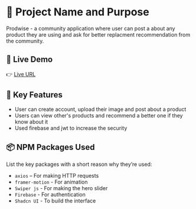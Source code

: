 # 🌟 Project Name and Purpose

Prodwise - a community application where user can post a about any product they are using and ask for better replacment recommendation from the community.

## 🔗 Live Demo

👉 [Live URL](https://prodwise-client.vercel.app/)



## 🚀 Key Features

- User can create account, upload their image and post about a product
- Users can view other's products and recommend a better one if they know about it
- Used firebase and jwt to increase the security



## 📦 NPM Packages Used

List the key packages with a short reason why they’re used:

- `axios` – For making HTTP requests
- `framer-motion` - For animation
- `Swiper js` - For making the hero slider
- `Firebase` - For authentication
- `Shadcn UI` - To build the interface
